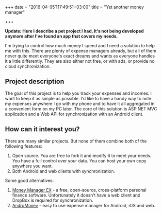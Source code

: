 +++
date = "2016-04-05T17:49:51+03:00"
title = "Yet another money manager"

+++

**Update: Here I describe a pet project I had. It's not being developed anymore after I've found an app that covers my needs.**

<!--more-->

I'm trying to control how much money I spend and I need a solution to help me with this. There are plenty of expense managers already, but all of them never quite meet everyone's exact dreams and wants as everyone handles it a little differently. They are also either not free, or with ads, or provide no cloud synchronization. 

## Project description

The goal of this project is to help you track your expenses and incomes. I want to keep it as simple as possible. I'd like to have a handy way to note my expenses anywhere I go with my phone and to have it all aggregated in a convenient form on my PC later.
The core of this solution is ASP.NET MVC application and a Web API for synchronization with an Android client.

## How can it interest you?

There are many similar projects. But none of them combine both of the following features:

1. Open source. You are free to fork it and modify it to meet your needs. You have a full control over your data. You can host your own copy anywhere you want.
2. Both Android and web clients with synchronization.

Some good alternatives:

1. [Money Manager EX](http://www.moneymanagerex.org) - a free, open-source, cross-platform personal finance software.  Unfortunately it doesn't have a web client and DropBox is required for synchronization.
2. [AndroMoney](https://web.andromoney.com) - easy to use expense manager for Android, iOS and web.